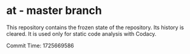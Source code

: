 # at - master branch

This repository contains the frozen state of the repository.
Its history is cleared. It is used only for static code
analysis with Codacy.

Commit Time: 1725669586